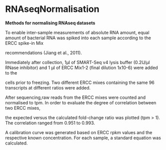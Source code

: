 # RNAseqNormalisation
<b>Methods for normalising RNAseq datasets</b>

To enable inter-sample measurements of absolute RNA amount, equal amount of bacterial RNA was spiked into each sample according to the ERCC spike-in Mix

recommendations (Jiang et al., 2011).

Immediately after collection, 1μl of SMART-Seq v4 lysis buffer (0.2U/μl RNase inhibitor) and 1 μl of ERCC Mix1-2 (final dilution 1x10-6) were added to the

cells prior to freezing. Two different ERCC mixes containing the same 96 transcripts at different ratios were added.

After sequencing,raw reads from the ERCC mixes were counted and normalised to tpm. In order to evaluate the degree of correlation between two ERCC mixes,

the expected versus the calculated fold-change ratio was plotted (tpm > 1). The correlation ranged from 0.951 to 0.993.

A calibration curve was generated based on ERCC rpkm values and the respective known concentration. For each sample, a standard equation was calculated.


